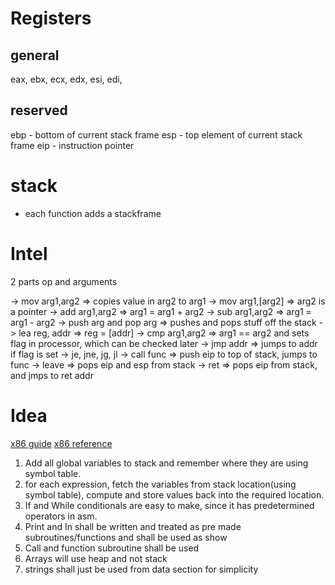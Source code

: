 
# Registers
## general
eax, ebx,
ecx, edx,
esi, edi,

## reserved
ebp - bottom of current stack frame
esp - top element of current stack frame
eip - instruction pointer

# stack
 - each function adds a stackframe

# Intel
2 parts
op and arguments

 -> mov arg1,arg2     => copies value in arg2 to arg1
 -> mov arg1,[arg2]   => arg2 is a pointer
 -> add arg1,arg2     => arg1 = arg1 + arg2
 -> sub arg1,arg2     => arg1 = arg1 - arg2
 -> push arg and pop arg => pushes and pops stuff off the stack
 -> lea reg, addr     => reg = [addr]
 -> cmp arg1,arg2     => arg1 == arg2 and sets flag in processor, which can be checked later
 -> jmp addr          => jumps to addr if flag is set
    -> je, jne, jg, jl
 -> call func         => push eip to top of stack, jumps to func
 -> leave             => pops eip and esp from stack
 -> ret               => pops eip from stack, and jmps to ret addr

# Idea

[x86 guide](https://www.cs.virginia.edu/~evans/cs216/guides/x86.html)
[x86 reference](https://www.felixcloutier.com/x86/)

1. Add all global variables to stack and remember where they are using symbol table.
2. for each expression, fetch the variables from stack location(using symbol table), compute and store values back into the required location.
3. If and While conditionals are easy to make, since it has predetermined operators in asm.
4. Print and In shall be written and treated as pre made subroutines/functions and shall be used as show
5. Call and function subroutine shall be used
6. Arrays will use heap and not stack
7. strings shall just be used from data section for simplicity